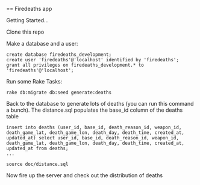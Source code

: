 == Firedeaths app

Getting Started...

Clone this repo

Make a database and a user:


```
create database firedeaths_development;
create user 'firedeaths'@'localhost' identified by 'firedeaths';
grant all privileges on firedeaths_development.* to 'firedeaths'@'localhost';
```

Run some Rake Tasks:

```
rake db:migrate db:seed generate:deaths
```

Back to the database to generate lots of deaths (you can run this command a bunch).   The distance.sql
populates the base_id column of the deaths table

```
insert into deaths (user_id, base_id, death_reason_id, weapon_id, death_game_lat, death_game_lon, death_day, death_time, created_at, updated_at) select user_id, base_id, death_reason_id, weapon_id, death_game_lat, death_game_lon, death_day, death_time, created_at, updated_at from deaths;
...

source doc/distance.sql
```

Now fire up the server and check out the distribution of deaths

